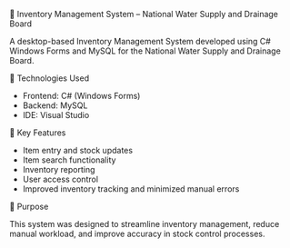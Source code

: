 💼 Inventory Management System – National Water Supply and Drainage Board

A desktop-based Inventory Management System developed using C# Windows Forms and MySQL for the National Water Supply and Drainage Board.

🔧 Technologies Used

* Frontend: C# (Windows Forms)
* Backend: MySQL
* IDE: Visual Studio

🧩 Key Features

* Item entry and stock updates
* Item search functionality
* Inventory reporting
* User access control
* Improved inventory tracking and minimized manual errors

📌 Purpose

This system was designed to streamline inventory management, reduce manual workload, and improve accuracy in stock control processes.




